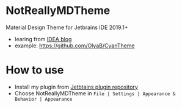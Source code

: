 # NotReallyMDTheme
Material Design Theme for Jetbrains IDE 2019.1+

* learing from [IDEA blog](https://blog.jetbrains.com/idea/2019/03/brighten-up-your-day-add-color-to-intellij-idea/)
* example: https://github.com/OlyaB/CyanTheme

# How to use
* Install my plugin from [Jetbtains plugin repository](https://plugins.jetbrains.com/plugin/12134-material-design-dark-theme)
* Choose NotReallyMDTheme in `File | Settings | Appearance & Behavior | Appearance`
